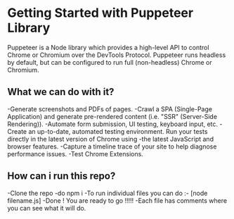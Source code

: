 # Getting Started with Puppeteer Library

Puppeteer is a Node library which provides a high-level API to control Chrome or Chromium over the DevTools Protocol. Puppeteer runs headless by default, but can be configured to run full (non-headless) Chrome or Chromium.

## What we can do with it?

-Generate screenshots and PDFs of pages.
-Crawl a SPA (Single-Page Application) and generate pre-rendered content (i.e. "SSR" (Server-Side Rendering)).
-Automate form submission, UI testing, keyboard input, etc.
-Create an up-to-date, automated testing environment. Run your tests directly in the latest version of Chrome using -the latest JavaScript and browser features.
-Capture a timeline trace of your site to help diagnose performance issues.
-Test Chrome Extensions.

## How can i run this repo?

-Clone the repo
-do npm i
-To run individual files you can do :- [node filename.js]
-Done ! You are ready to go !!!!!
-Each file has comments where you can see what it will do.
